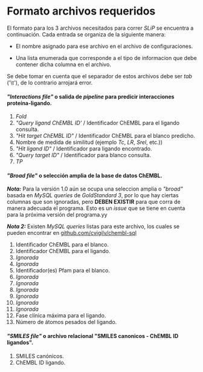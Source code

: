 # Formato archivos requeridos

El formato para los 3 archivos necesitados para correr _SLiP_ se encuentra a continuación. Cada entrada se organiza de la siguiente manera:

- El nombre asignado para ese archivo en el archivo de configuraciones.

- Una lista enumerada que corresponde a el tipo de informacion que debe contener dicha columna en el archivo.

Se debe tomar en cuenta que el separador de estos archivos debe ser *tab* ('\t'), de lo contrario arrojará error.

#### _"Interactions file"_ o salida de _pipeline_ para predicir interacciones proteína-ligando.

1. _Fold_
2. _"Query ligand ChEMBL ID'_ / Identificador ChEMBL para el ligando consulta.
3. _"Hit target ChEMBL ID"_ / Identificador ChEMBL para el blanco predicho.
4. Nombre de medida de similitud (ejemplo _Tc_, _LR_, _Srel_, etc.)) 
5. _"Hit ligand ID"_ / Identificador para ligando encontrado.
6. _"Query target ID"_ / Identificador para blanco consulta.
7. _TP_

#### _"Broad file"_ o selección amplia de la base de datos ChEMBL.

***Nota:*** Para la versión 1.0 aún se ocupa una seleccion amplia o _"broad"_ basada en _MySQL queries_ de _GoldStandard 3_, por lo que hay ciertas columnas que son ignoradas, pero **DEBEN EXISTIR** para que corra de manera adecuada el programa. Esto es un _issue_ que se tiene en cuenta para la próxima versión del programa.yy

***Nota 2:*** Existen _MySQL queries_ listas para este archivo, los cuales se pueden encontrar en [github.com/cvigilv/chembl-sql](https://github.com/cvigilv/chembl-sql)

1. Identificador ChEMBL para el blanco.
2. Identificador ChEMBL para el ligando.
3. _Ignorada_
4. _Ignorada_
5. Identificador(es) Pfam para el blanco.
6. _Ignorada_
7. _Ignorada_
8. _Ignorada_
9. _Ignorada_
10. _Ignorada_
11. _Ignorada_
12. Fase clínica máxima para el ligando.
13. Número de átomos pesados del ligando.

#### _"SMILES file"_ o archivo relacional "SMILES canonicos - ChEMBL ID ligandos".

1. SMILES canónicos.
2. ChEMBL ID ligando.

